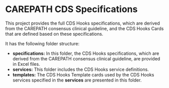 # CAREPATH CDS Specifications
This project provides the full CDS Hooks specifications, which are derived from the CAREPATH consensus clinical guideline, and the CDS Hooks Cards that are defined based on these specifications.

It has the following folder structure:
* **specifications:** In this folder, the CDS Hooks specifications, which are derived from the CAREPATH consensus clinical guideline, are provided in Excel files.
* **services:** This folder includes the CDS Hooks service definitions.
* **templates:** The CDS Hooks Template cards used by the CDS Hooks services specified in the **services** are presented in this folder.
